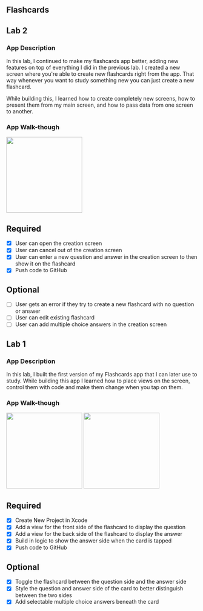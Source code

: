 ## Flashcards

## Lab 2

### App Description
In this lab, I continued to make my flashcards app better, adding new features on top of everything I did in the previous lab. I created a new screen where you're able to create new flashcards right from the app. That way whenever you want to study something new you can just create a new flashcard.

While building this, I learned how to create completely new screens, how to present them from my main screen, and how to pass data from one screen to another.

### App Walk-though
<img src="https://alexanderjshapiro.com/src/CodePath-Flashcards3.gif" width=200><br>

## Required
- [x] User can open the creation screen
- [x] User can cancel out of the creation screen
- [x] User can enter a new question and answer in the creation screen to then show it on the flashcard
- [x] Push code to GitHub
## Optional
- [ ] User gets an error if they try to create a new flashcard with no question or answer
- [ ] User can edit existing flashcard
- [ ] User can add multiple choice answers in the creation screen

## Lab 1

### App Description
In this lab, I built the first version of my Flashcards app that I can later use to study. While building this app I learned how to place views on the screen, control them with code and make them change when you tap on them.

### App Walk-though
<img src="https://alexanderjshapiro.com/src/CodePath-Flashcards1.gif" width=200> <img src="https://alexanderjshapiro.com/src/CodePath-Flashcards2.gif" width=200><br>

## Required
- [x] Create New Project in Xcode
- [x] Add a view for the front side of the flashcard to display the question
- [x] Add a view for the back side of the flashcard to display the answer
- [x] Build in logic to show the answer side when the card is tapped
- [x] Push code to GitHub
## Optional
- [x] Toggle the flashcard between the question side and the answer side
- [x] Style the question and answer side of the card to better distinguish between the two sides
- [x] Add selectable multiple choice answers beneath the card
